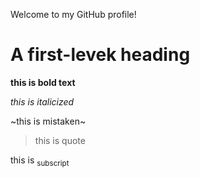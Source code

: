 Welcome to my GitHub profile!
# A first-levek heading
**this is bold text**

*this is italicized*

~this is mistaken~

>this is quote

this is <sub>subscript</sub>
